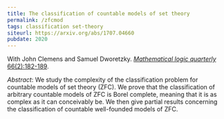 ```yaml
---
title: The classification of countable models of set theory
permalink: /zfcmod
tags: classification set-theory
siteurl: https://arxiv.org/abs/1707.04660
pubdate: 2020
---
```


With John Clemens and Samuel Dworetzky. [*Mathematical logic quarterly* 66(2):182-189](https://doi.org/10.1002/malq.201900008).<!--more-->

*Abstract*: We study the complexity of the classification problem for countable models of set theory (ZFC). We prove that the classification of arbitrary countable models of ZFC is Borel complete, meaning that it is as complex as it can conceivably be. We then give partial results concerning the classification of countable well-founded models of ZFC.
